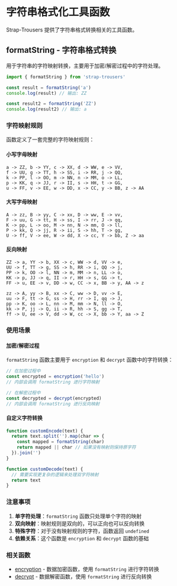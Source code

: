 # 字符串格式化工具函数

Strap-Trousers 提供了字符串格式转换相关的工具函数。

## formatString - 字符串格式转换

用于字符串的字符映射转换，主要用于加密/解密过程中的字符处理。

```javascript
import { formatString } from 'strap-trousers'

const result = formatString('a')
console.log(result) // 输出: ZZ

const result2 = formatString('ZZ')
console.log(result2) // 输出: a
```

### 字符映射规则

函数定义了一套完整的字符映射规则：

#### 小写字母映射
```
a -> ZZ, b -> YY, c -> XX, d -> WW, e -> VV,
f -> UU, g -> TT, h -> SS, i -> RR, j -> QQ,
k -> PP, l -> OO, m -> NN, n -> MM, o -> LL,
p -> KK, q -> JJ, r -> II, s -> HH, t -> GG,
u -> FF, v -> EE, w -> DD, x -> CC, y -> BB, z -> AA
```

#### 大写字母映射
```
A -> zz, B -> yy, C -> xx, D -> ww, E -> vv,
F -> uu, G -> tt, H -> ss, I -> rr, J -> qq,
K -> pp, L -> oo, M -> nn, N -> mm, O -> ll,
P -> kk, Q -> jj, R -> ii, S -> hh, T -> gg,
U -> ff, V -> ee, W -> dd, X -> cc, Y -> bb, Z -> aa
```

#### 反向映射
```
ZZ -> a, YY -> b, XX -> c, WW -> d, VV -> e,
UU -> f, TT -> g, SS -> h, RR -> i, QQ -> j,
PP -> k, OO -> l, NN -> m, MM -> n, LL -> o,
KK -> p, JJ -> q, II -> r, HH -> s, GG -> t,
FF -> u, EE -> v, DD -> w, CC -> x, BB -> y, AA -> z

zz -> A, yy -> B, xx -> C, ww -> D, vv -> E,
uu -> F, tt -> G, ss -> H, rr -> I, qq -> J,
pp -> K, oo -> L, nn -> M, mm -> N, ll -> O,
kk -> P, jj -> Q, ii -> R, hh -> S, gg -> T,
ff -> U, ee -> V, dd -> W, cc -> X, bb -> Y, aa -> Z
```

### 使用场景

#### 加密/解密过程

`formatString` 函数主要用于 `encryption` 和 `decrypt` 函数中的字符转换：

```javascript
// 在加密过程中
const encrypted = encryption('hello')
// 内部会调用 formatString 进行字符映射

// 在解密过程中  
const decrypted = decrypt(encrypted)
// 内部会调用 formatString 进行反向映射
```

#### 自定义字符转换

```javascript
function customEncode(text) {
  return text.split('').map(char => {
    const mapped = formatString(char)
    return mapped || char // 如果没有映射则保持原字符
  }).join('')
}

function customDecode(text) {
  // 需要实现更复杂的逻辑来处理双字符映射
  return text
}
```

### 注意事项

1. **单字符处理**：`formatString` 函数只处理单个字符的映射
2. **双向映射**：映射规则是双向的，可以正向也可以反向转换
3. **特殊字符**：对于没有映射规则的字符，函数返回 `undefined`
4. **依赖关系**：这个函数是 `encryption` 和 `decrypt` 函数的基础

### 相关函数

- [encryption](/guide/utils/data) - 数据加密函数，使用 `formatString` 进行字符转换
- [decrypt](/guide/utils/data) - 数据解密函数，使用 `formatString` 进行反向转换